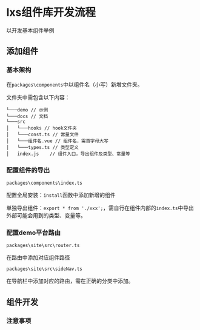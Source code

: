 # Ixs组件库开发流程

以开发基本组件举例



## 添加组件

### 基本架构

在`packages\components`中以组件名（小写）新增文件夹。

文件夹中需包含以下内容：

```
└───demo // 示例
└───docs // 文档
└───src
│   └───hooks // hook文件夹
│   └───const.ts // 常量文件
│   └───组件名.vue // 组件名，需首字母大写
│   └───types.ts // 类型定义
│   index.js	// 组件入口，导出组件及类型、常量等
```



### 配置组件的导出

`packages\components\index.ts`

配置全局安装：`install`函数中添加新增的组件

单独导出组件：`export * from './xxx';`，需自行在组件内部的`index.ts`中导出外部可能会用到的类型、变量等。



### 配置demo平台路由

`packages\site\src\router.ts`

在路由中添加对应组件路径



`packages\site\src\sideNav.ts`

在导航栏中添加对应的路由，需在正确的分类中添加。



## 组件开发



### 注意事项

